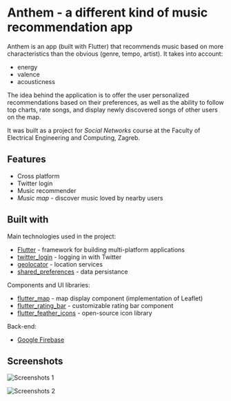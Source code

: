 
# Anthem - a different kind of music recommendation app

Anthem is an app (built with Flutter) that recommends music based on more characteristics than the obvious (genre, tempo, artist). It takes into account:
- energy
- valence
- acousticness

The idea behind the application is to offer the user personalized recommendations based on their preferences, as well as the ability to follow top charts, rate songs, and display newly discovered songs of other users on the map.


It was built as a project for *Social Networks* course at the Faculty of Electrical Engineering and Computing, Zagreb.
## Features

- Cross platform
- Twitter login
- Music recommender
- *Music map* - discover music loved by nearby users


## Built with

Main technologies used in the project:

- [Flutter](https://flutter.dev) - framework for building multi-platform applications
- [twitter_login](https://pub.dev/packages/twitter_login) - logging in with Twitter
- [geolocator](https://pub.dev/packages/geolocator) - location services
- [shared_preferences](https://pub.dev/packages/shared_preferences) - data persistance

Components and UI libraries:
- [flutter_map](https://pub.dev/packages/flutter_map) - map display component (implementation of Leaflet)
- [flutter_rating_bar](https://pub.dev/packages/flutter_rating_bar) - customizable rating bar component
- [flutter_feather_icons](https://pub.dev/packages/feather_icons) - open-source icon library


Back-end:
- [Google Firebase](https://firebase.google.com)

## Screenshots

![Screenshots 1](https://res.cloudinary.com/filippavic/image/upload/v1645721829/Project%20screenshots/Anthem/anthem_mockup_3_pt39iw.png)

![Screenshots 2](https://res.cloudinary.com/filippavic/image/upload/v1645721829/Project%20screenshots/Anthem/anthem_mockup_2_ia35i4.png)

